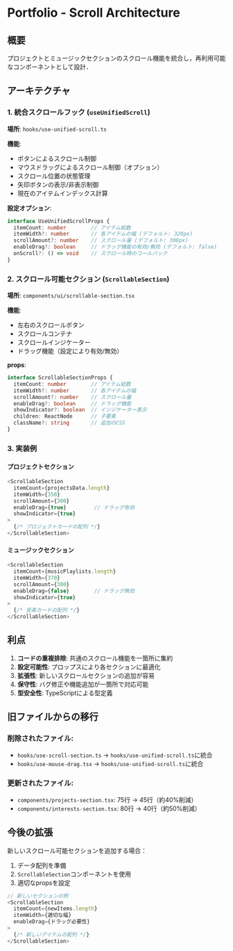 # Portfolio - Scroll Architecture

## 概要
プロジェクトとミュージックセクションのスクロール機能を統合し，再利用可能なコンポーネントとして設計．

## アーキテクチャ

### 1. 統合スクロールフック (`useUnifiedScroll`)
**場所**: `hooks/use-unified-scroll.ts`

**機能**:
- ボタンによるスクロール制御
- マウスドラッグによるスクロール制御（オプション）
- スクロール位置の状態管理
- 矢印ボタンの表示/非表示制御
- 現在のアイテムインデックス計算

**設定オプション**:
```typescript
interface UseUnifiedScrollProps {
  itemCount: number        // アイテム総数
  itemWidth?: number       // 各アイテムの幅 (デフォルト: 320px)
  scrollAmount?: number    // スクロール量 (デフォルト: 300px)
  enableDrag?: boolean     // ドラッグ機能の有効/無効 (デフォルト: false)
  onScroll?: () => void    // スクロール時のコールバック
}
```

### 2. スクロール可能セクション (`ScrollableSection`)
**場所**: `components/ui/scrollable-section.tsx`

**機能**:
- 左右のスクロールボタン
- スクロールコンテナ
- スクロールインジケーター
- ドラッグ機能（設定により有効/無効）

**props**:
```typescript
interface ScrollableSectionProps {
  itemCount: number        // アイテム総数
  itemWidth?: number       // 各アイテムの幅
  scrollAmount?: number    // スクロール量
  enableDrag?: boolean     // ドラッグ機能
  showIndicator?: boolean  // インジケーター表示
  children: ReactNode      // 子要素
  className?: string       // 追加のCSS
}
```

### 3. 実装例

#### プロジェクトセクション
```typescript
<ScrollableSection
  itemCount={projectsData.length}
  itemWidth={350}
  scrollAmount={300}
  enableDrag={true}         // ドラッグ有効
  showIndicator={true}
>
  {/* プロジェクトカードの配列 */}
</ScrollableSection>
```

#### ミュージックセクション
```typescript
<ScrollableSection
  itemCount={musicPlaylists.length}
  itemWidth={370}
  scrollAmount={300}
  enableDrag={false}        // ドラッグ無効
  showIndicator={true}
>
  {/* 音楽カードの配列 */}
</ScrollableSection>
```

## 利点

1. **コードの重複排除**: 共通のスクロール機能を一箇所に集約
2. **設定可能性**: プロップスにより各セクションに最適化
3. **拡張性**: 新しいスクロールセクションの追加が容易
4. **保守性**: バグ修正や機能追加が一箇所で対応可能
5. **型安全性**: TypeScriptによる型定義

## 旧ファイルからの移行

### 削除されたファイル:
- `hooks/use-scroll-section.ts` → `hooks/use-unified-scroll.ts`に統合
- `hooks/use-mouse-drag.tsx` → `hooks/use-unified-scroll.ts`に統合

### 更新されたファイル:
- `components/projects-section.tsx`: 75行 → 45行（約40%削減）
- `components/interests-section.tsx`: 80行 → 40行（約50%削減）

## 今後の拡張

新しいスクロール可能セクションを追加する場合：

1. データ配列を準備
2. `ScrollableSection`コンポーネントを使用
3. 適切なpropsを設定

```typescript
// 新しいセクションの例
<ScrollableSection
  itemCount={newItems.length}
  itemWidth={適切な幅}
  enableDrag={ドラッグ必要性}
>
  {/* 新しいアイテムの配列 */}
</ScrollableSection>
```
